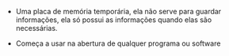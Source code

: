 - Uma placa de memória temporária, ela não serve para guardar informações, ela só possui as informações quando elas são necessárias.

- Começa a usar na abertura de qualquer programa ou software
